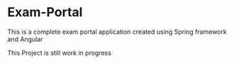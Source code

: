 # Exam-Portal
This is a complete exam portal application created using Spring framework and Angular

This Project is still work in progress 
